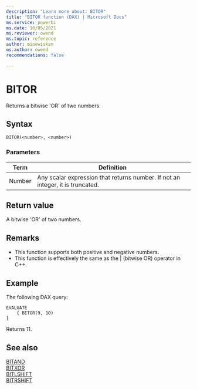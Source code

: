 ```yaml
---
description: "Learn more about: BITOR"
title: "BITOR function (DAX) | Microsoft Docs"
ms.service: powerbi 
ms.date: 10/05/2021
ms.reviewer: owend
ms.topic: reference
author: minewiskan
ms.author: owend 
recommendations: false

---
```

# BITOR

Returns a bitwise 'OR' of two numbers.
  
## Syntax  
  
```dax
BITOR(<number>, <number>)
```

### Parameters

|Term|Definition|
|--------|--------------|
|Number|Any scalar expression that returns number. If not an integer, it is truncated.|
  
## Return value

A bitwise 'OR' of two numbers.
  
## Remarks

- This function supports both positive and negative numbers.
- This function is effectively the same as the | (bitwise OR) operator in C++.

## Example

The following DAX query:

```dax
EVALUATE 
    { BITOR(9, 10) 
}
```

Returns 11.

## See also

[BITAND](bitand-function-dax.md)  
[BITXOR](bitxor-function-dax.md)  
[BITLSHIFT](bitlshift-function-dax.md)  
[BITRSHIFT](bitrshift-function-dax.md)  
